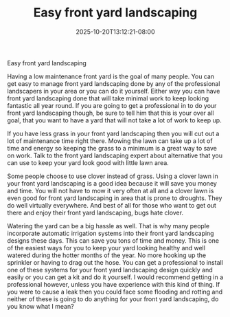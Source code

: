 ﻿---
title: "Easy front yard landscaping"
date: 2025-10-20T13:12:21-08:00
description: "Landscaping Tips for Web Success"
featured_image: "/images/Landscaping.jpg"
tags: ["Landscaping"]
---

Easy front yard landscaping

Having a low maintenance front yard is the goal of many people. You can get easy to manage front yard landscaping done by any of the professional landscapers in your area or you can do it yourself. Either way you can have front yard landscaping done that will take minimal work to keep looking fantastic all year round. If you are going to get a professional in to do your front yard landscaping though, be sure to tell him that this is your over all goal, that you want to have a yard that will not take a lot of work to keep up.

If you have less grass in your front yard landscaping then you will cut out a lot of maintenance time right there. Mowing the lawn can take up a lot of time and energy so keeping the grass to a minimum is a great way to save on work. Talk to the front yard landscaping expert about alternative that you can use to keep your yard look good with little lawn area.

Some people choose to use clover instead of grass. Using a clover lawn in your front yard landscaping is a good idea because it will save you money and time. You will not have to mow it very often at all and a clover lawn is even good for front yard landscaping in area that is prone to droughts. They do well virtually everywhere. And best of all for those who want to get out there and enjoy their front yard landscaping, bugs hate clover.

Watering the yard can be a big hassle as well. That is why many people incorporate automatic irrigation systems into their front yard landscaping designs these days. This can save you tons of time and money. This is one of the easiest ways for you to keep your yard looking healthy and well watered during the hotter months of the year. No more hooking up the sprinkler or having to drag out the hose. You can get a professional to install one of these systems for your front yard landscaping design quickly and easily or you can get a kit and do it yourself. I would recommend getting in a professional however, unless you have experience with this kind of thing. If you were to cause a leak then you could face some flooding and rotting and neither of these is going to do anything for your front yard landscaping, do you know what I mean?


